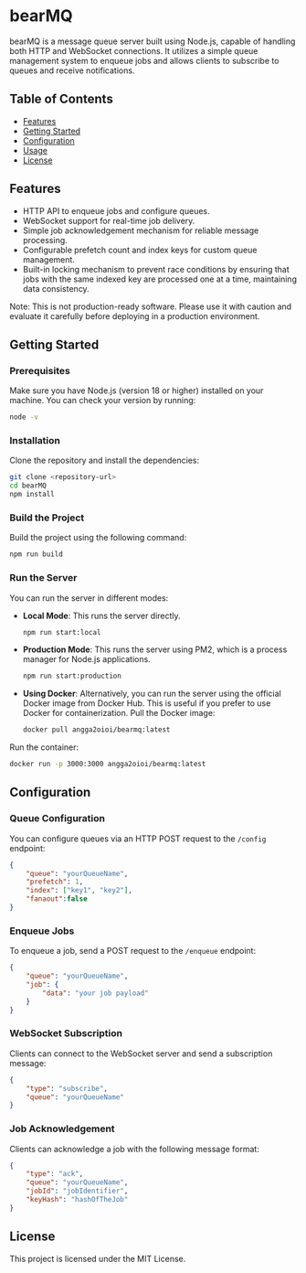 # bearMQ

bearMQ is a message queue server built using Node.js, capable of handling both HTTP and WebSocket connections. It utilizes a simple queue management system to enqueue jobs and allows clients to subscribe to queues and receive notifications.

## Table of Contents

- [Features](#features)
- [Getting Started](#getting-started)
- [Configuration](#configuration)
- [Usage](#usage)
- [License](#license)

## Features

- HTTP API to enqueue jobs and configure queues.
- WebSocket support for real-time job delivery.
- Simple job acknowledgement mechanism for reliable message processing.
- Configurable prefetch count and index keys for custom queue management.
- Built-in locking mechanism to prevent race conditions by ensuring that jobs with the same indexed key are processed one at a time, maintaining data consistency.

Note: This is not production-ready software. Please use it with caution and evaluate it carefully before deploying in a production environment.

## Getting Started

### Prerequisites

Make sure you have Node.js (version 18 or higher) installed on your machine. You can check your version by running:

```bash
node -v
```

### Installation

Clone the repository and install the dependencies:

```bash
git clone <repository-url>
cd bearMQ
npm install
```

### Build the Project

Build the project using the following command:

```bash
npm run build
```

### Run the Server

You can run the server in different modes:

- **Local Mode**: This runs the server directly.
  
  ```bash
  npm run start:local
  ```

- **Production Mode**: This runs the server using PM2, which is a process manager for Node.js applications.
  
  ```bash
  npm run start:production
  ```
- **Using Docker**: Alternatively, you can run the server using the official Docker image from Docker Hub. This is useful if you prefer to use Docker for containerization.
Pull the Docker image:
 
  ```bash
  docker pull angga2oioi/bearmq:latest

  ```
Run the container:
```bash
docker run -p 3000:3000 angga2oioi/bearmq:latest
```
## Configuration

### Queue Configuration

You can configure queues via an HTTP POST request to the `/config` endpoint:

```json
{
    "queue": "yourQueueName",
    "prefetch": 1,
    "index": ["key1", "key2"],
    "fanaout":false
}
```

### Enqueue Jobs

To enqueue a job, send a POST request to the `/enqueue` endpoint:

```json
{
    "queue": "yourQueueName",
    "job": {
        "data": "your job payload"
    }
}
```

### WebSocket Subscription

Clients can connect to the WebSocket server and send a subscription message:

```json
{
    "type": "subscribe",
    "queue": "yourQueueName"
}
```

### Job Acknowledgement

Clients can acknowledge a job with the following message format:

```json
{
    "type": "ack",
    "queue": "yourQueueName",
    "jobId": "jobIdentifier",
    "keyHash": "hashOfTheJob"
}
```
## License

This project is licensed under the MIT License.